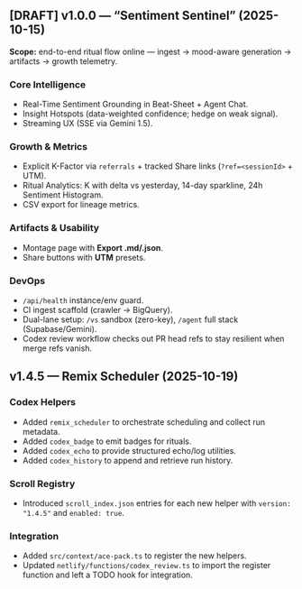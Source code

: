 ## [DRAFT] v1.0.0 — “Sentiment Sentinel” (2025-10-15)

**Scope:** end-to-end ritual flow online — ingest → mood-aware generation → artifacts → growth telemetry.

### Core Intelligence
- Real-Time Sentiment Grounding in Beat-Sheet + Agent Chat.
- Insight Hotspots (data-weighted confidence; hedge on weak signal).
- Streaming UX (SSE via Gemini 1.5).

### Growth & Metrics
- Explicit K-Factor via `referrals` + tracked Share links (`?ref=<sessionId>` + UTM).
- Ritual Analytics: K with delta vs yesterday, 14-day sparkline, 24h Sentiment Histogram.
- CSV export for lineage metrics.

### Artifacts & Usability
- Montage page with **Export .md/.json**.
- Share buttons with **UTM** presets.

### DevOps
- `/api/health` instance/env guard.
- CI ingest scaffold (crawler → BigQuery).
- Dual-lane setup: `/vs` sandbox (zero-key), `/agent` full stack (Supabase/Gemini).
- Codex review workflow checks out PR head refs to stay resilient when merge refs vanish.
## v1.4.5 — Remix Scheduler (2025-10-19)

### Codex Helpers
- Added `remix_scheduler` to orchestrate scheduling and collect run metadata.
- Added `codex_badge` to emit badges for rituals.
- Added `codex_echo` to provide structured echo/log utilities.
- Added `codex_history` to append and retrieve run history.

### Scroll Registry
- Introduced `scroll_index.json` entries for each new helper with `version: "1.4.5"` and `enabled: true`.

### Integration
- Added `src/context/ace-pack.ts` to register the new helpers.
- Updated `netlify/functions/codex_review.ts` to import the register function and left a TODO hook for integration.


